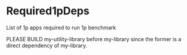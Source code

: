 # Required1pDeps
List of 1p apps required to run 1p benchmark

PLEASE BUILD my-utility-library before my-library since the former is a direct dependency of my-library.

